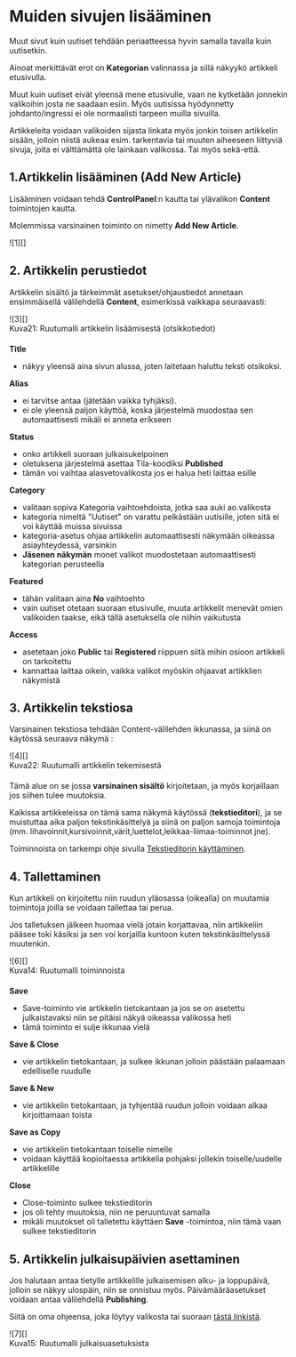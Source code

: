 # Muiden sivujen lisääminen

Muut sivut kuin uutiset tehdään periaatteessa hyvin samalla tavalla kuin uutisetkin.

Ainoat merkittävät erot on __Kategorian__ valinnassa ja sillä näkyykö artikkeli etusivulla.

Muut kuin uutiset eivät yleensä mene etusivulle, vaan ne kytketään jonnekin valikoihin
josta ne saadaan esiin. Myös uutisissa hyödynnetty johdanto/ingressi ei ole normaalisti tarpeen muilla sivuilla.

Artikkeleita voidaan valikoiden sijasta linkata myös jonkin toisen artikkelin sisään,
jolloin niistä aukeaa esim. tarkentavia tai muuten aiheeseen liittyviä sivuja,
joita ei välttämättä ole lainkaan valikossa. Tai myös sekä-että.


## 1.Artikkelin lisääminen (Add New Article)

Lisääminen voidaan tehdä __ControlPanel__:n kautta tai ylävalikon __Content__ toimintojen kautta.

Molemmissa varsinainen toiminto on nimetty __Add New Article__.

<figure class="fig-n border" style="margin:0 0 20px 0">
![1][]
<figcaption></figcaption>
</figure>




## 2. Artikkelin perustiedot

Artikkelin sisältö ja tärkeimmät asetukset/ohjaustiedot annetaan ensimmäisellä välilehdellä __Content__,
esimerkissä vaikkapa seuraavasti:

<figure class="fig-n border" style="margin:0 0 20px 0">
![3][]
<figcaption>Kuva21: Ruutumalli artikkelin lisäämisestä (otsikkotiedot)</figcaption>
</figure>


__Title__

*   näkyy yleensä aina sivun alussa, joten laitetaan haluttu teksti otsikoksi.

__Alias__

*   ei tarvitse antaa (jätetään vaikka tyhjäksi).
*   ei ole yleensä paljon käyttöä, koska järjestelmä muodostaa sen automaattisesti mikäli ei anneta erikseen

__Status__

 * onko artikkeli suoraan julkaisukelpoinen
 * oletuksena järjestelmä asettaa Tila-koodiksi __Published__
 * tämän voi vaihtaa alasvetovalikosta jos ei halua heti laittaa esille

__Category__

*   valitaan sopiva Kategoria vaihtoehdoista, jotka saa auki ao.valikosta
*   kategoria nimeltä "Uutiset" on varattu pelkästään uutisille, joten sitä ei voi käyttää muissa sivuissa
*   kategoria-asetus ohjaa artikkelin automaattisesti näkymään oikeassa asiayhteydessä, varsinkin
*   __Jäsenen näkymän__  monet valikot muodostetaan automaattisesti kategorian perusteella

__Featured__

 * tähän valitaan aina __No__ vaihtoehto
 * vain uutiset otetaan suoraan etusivulle, muuta artikkelit menevät omien valikoiden taakse, eikä tällä asetuksella ole niihin vaikutusta

__Access__

 * asetetaan joko __Public__ tai __Registered__ riippuen siitä mihin osioon artikkeli on tarkoitettu
 * kannattaa laittaa oikein, vaikka valikot myöskin ohjaavat artikklien näkymistä



## 3. Artikkelin tekstiosa

Varsinainen tekstiosa tehdään Content-välilehden ikkunassa, ja siinä on käytössä seuraava näkymä :

<figure class="fig-n border" style="margin:0 0 20px 0">
![4][]
<figcaption>Kuva22: Ruutumalli artikkelin tekemisestä</figcaption>
</figure>

Tämä alue on se jossa __varsinainen sisältö__ kirjoitetaan, ja myös korjaillaan jos siihen tulee muutoksia.

Kaikissa artikkeleissa on tämä sama näkymä käytössä (__tekstieditori__), ja se muistuttaa
aika paljon tekstinkäsittelyä ja siinä on paljon samoja toimintoja
(mm. lihavoinnit,kursivoinnit,värit,luettelot,leikkaa-liimaa-toiminnot jne).

Toiminnoista on tarkempi ohje sivulla [Tekstieditorin käyttäminen][21].

## 4. Tallettaminen

Kun artikkeli on kirjoitettu niin ruudun yläosassa (oikealla) on muutamia toimintoja joilla se voidaan tallettaa tai perua.

Jos talletuksen jälkeen huomaa vielä jotain korjattavaa, niin artikkeliin pääsee toki käsiksi ja
sen voi korjailla kuntoon kuten tekstinkäsittelyssä muutenkin.

<figure class="fig-n border" style="margin:0 0 20px 0">
![6][]
<figcaption>Kuva14: Ruutumalli toiminnoista</figcaption>
</figure>

__Save__

*   Save-toiminto vie artikkelin tietokantaan ja jos se on asetettu julkaistavaksi niin se pitäisi näkyä oikeassa valikossa heti
*   tämä toiminto ei sulje ikkunaa vielä

__Save & Close__

*   vie artikkelin tietokantaan, ja sulkee ikkunan jolloin päästään palaamaan edelliselle ruudulle

__Save & New__

*   vie artikkelin tietokantaan, ja tyhjentää ruudun jolloin voidaan alkaa kirjoittamaan toista

__Save as Copy__

*   vie artikkelin tietokantaan toiselle nimelle
*   voidaan käyttää kopioitaessa artikkelia pohjaksi jollekin toiselle/uudelle artikkelille

__Close__

*   Close-toiminto sulkee tekstieditorin
*   jos oli tehty muutoksia, niin ne peruuntuvat samalla
*   mikäli muutokset oli talletettu käyttäen __Save__ -toimintoa, niin tämä vaan sulkee tekstieditorin





## 5. Artikkelin julkaisupäivien asettaminen

Jos halutaan antaa tietylle artikkelille julkaisemisen alku- ja loppupäivä, jolloin se näkyy ulospäin,
niin se onnistuu myös. Päivämääräasetukset voidaan antaa välilehdellä __Publishing__.

Siitä on oma ohjeensa, joka löytyy valikosta tai suoraan [tästä linkistä][22].

<figure class="fig-n border" style="margin:0 0 20px 0">
![7][]
<figcaption>Kuva15: Ruutumalli julkaisuasetuksista</figcaption>
</figure>




[1]: kuvat/kuva115.png "Ruutumalli toiminnosta"
[3]: kuvat/kuva122.png "Ruutumalli"
[4]: kuvat/kuva123.png "Ruutumalli sisällön tekemisestä"
[6]: kuvat/kuva118.png "Ruutumalli toiminnoista"
[7]: kuvat/kuva124.png "Ruutumalli julkaisuasetuksista"
[21]: pages/tekstieditorin-kaytto.md
[22]: pages/julkaisupvm.md

